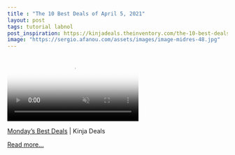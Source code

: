 ```yaml
---
title : "The 10 Best Deals of April 5, 2021"
layout: post
tags: tutorial labnol
post_inspiration: https://kinjadeals.theinventory.com/the-10-best-deals-of-april-5-2021-1846621470
image: "https://sergio.afanou.com/assets/images/image-midres-48.jpg"
---
```


<video poster="https://i.kinja-img.com/gawker-media/image/upload/s--OFus2_M6--/c_fit,fl_progressive,q_80,w_636/gymhcnkpqusgcibkxw0t.jpg" loop="" autoplay="" muted="" playsinline=""><source type="video/mp4" src="https://i.kinja-img.com/gawker-media/image/upload/s--u5SWQ6LQ--/c_fit,fl_progressive,q_80,w_636/gymhcnkpqusgcibkxw0t.mp4"/></video><p><a href="https://kinjadeals.theinventory.com/mondays-best-deals-babbel-language-learning-car-seat-1846617654?ks=curation">Monday’s Best Deals</a> | Kinja Deals<br></p><p><a href="https://kinjadeals.theinventory.com/the-10-best-deals-of-april-5-2021-1846621470">Read more...</a></p>